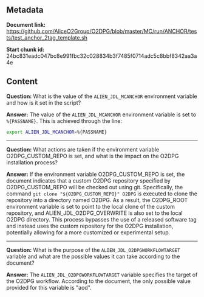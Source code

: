 ## Metadata

**Document link:** https://github.com/AliceO2Group/O2DPG/blob/master/MC/run/ANCHOR/tests/test_anchor_2tag_template.sh

**Start chunk id:** 24bc831eadc047bc8e991fbc32c028834b3f7485f0714adc5c8bbf8342aa3a4e

## Content

**Question:** What is the value of the `ALIEN_JDL_MCANCHOR` environment variable and how is it set in the script?

**Answer:** The value of the `ALIEN_JDL_MCANCHOR` environment variable is set to `%{PASSNAME}`. This is achieved through the line:

```bash
export ALIEN_JDL_MCANCHOR=%{PASSNAME}
```

---

**Question:** What actions are taken if the environment variable O2DPG_CUSTOM_REPO is set, and what is the impact on the O2DPG installation process?

**Answer:** If the environment variable O2DPG_CUSTOM_REPO is set, the document indicates that a custom O2DPG repository specified by O2DPG_CUSTOM_REPO will be checked out using git. Specifically, the command `git clone "${O2DPG_CUSTOM_REPO}" O2DPG` is executed to clone the repository into a directory named O2DPG. As a result, the O2DPG_ROOT environment variable is set to point to the local clone of the custom repository, and ALIEN_JDL_O2DPG_OVERWRITE is also set to the local O2DPG directory. This process bypasses the use of a released software tag and instead uses the custom repository for the O2DPG installation, potentially allowing for a more customized or experimental setup.

---

**Question:** What is the purpose of the `ALIEN_JDL_O2DPGWORKFLOWTARGET` variable and what are the possible values it can take according to the document?

**Answer:** The `ALIEN_JDL_O2DPGWORKFLOWTARGET` variable specifies the target of the O2DPG workflow. According to the document, the only possible value provided for this variable is "aod".